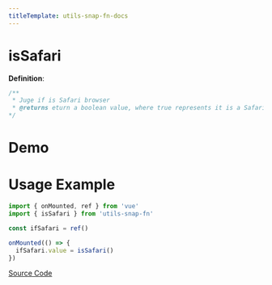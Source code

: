 ```yaml
---
titleTemplate: utils-snap-fn-docs
---
```


# isSafari

**Definition**:

```js
/**
 * Juge if is Safari browser
 * @returns eturn a boolean value, where true represents it is a Safari browser, and false represents it is not
*/
```

# Demo

<Box>
  <IsSafariDemo />
</Box>

# Usage Example

```ts
import { onMounted, ref } from 'vue'
import { isSafari } from 'utils-snap-fn'

const ifSafari = ref()

onMounted(() => {
  ifSafari.value = isSafari()
})
```

[Source Code](https://github.com/guxuerui/utils-snap-fn/blob/main/src/playground/regexp/isSafari.ts)